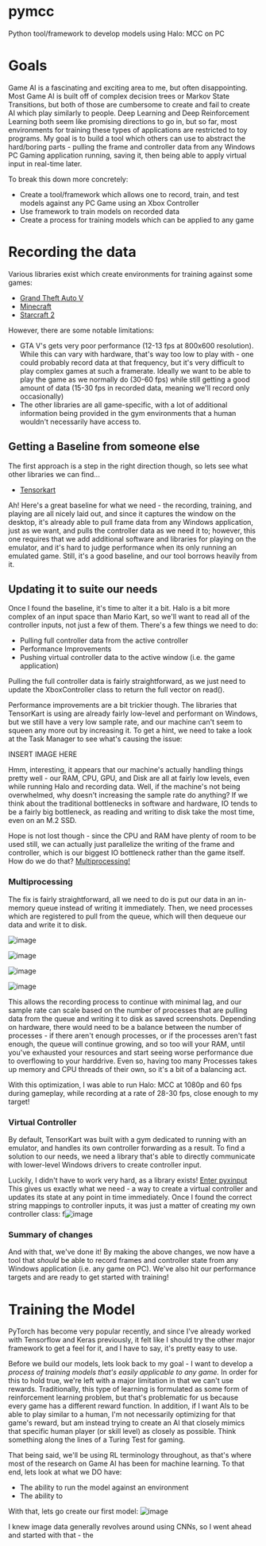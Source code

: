 # pymcc
Python tool/framework to develop models using Halo: MCC on PC

# Goals
Game AI is a fascinating and exciting area to me, but often disappointing. Most Game AI is built off of complex decision trees or Markov State Transitions, but both of those are cumbersome to create and fail to create AI which play similarly to people. Deep Learning and Deep Reinforcement Learning both seem like promising directions to go in, but so far, most environments for training these types of applications are restricted to toy programs. My goal is to build a tool which others can use to abstract the hard/boring parts - pulling the frame and controller data from any Windows PC Gaming application running, saving it, then being able to apply virtual input in real-time later.

To break this down more concretely:
* Create a tool/framework which allows one to record, train, and test models against any PC Game using an Xbox Controller
* Use framework to train models on recorded data
* Create a process for training models which can be applied to any game

# Recording the data
Various libraries exist which create environments for training against some games:
* [Grand Theft Auto V](https://pythonprogramming.net/game-frames-open-cv-python-plays-gta-v/)
* [Minecraft](https://github.com/microsoft/malmo/tree/master/MalmoEnv)
* [Starcraft 2](https://github.com/deepmind/pysc2)

However, there are some notable limitations:
* GTA V's gets very poor performance (12-13 fps at 800x600 resolution). While this can vary with hardware, that's way too low to play with - one could probably record data at that frequency, but it's very difficult to play complex games at such a framerate. Ideally we want to be able to play the game as we normally do (30-60 fps) while still getting a good amount of data (15-30 fps in recorded data, meaning we'll record only occasionally)
* The other libraries are all game-specific, with a lot of additional information being provided in the gym environments that a human wouldn't necessarily have access to.

## Getting a Baseline from someone else
The first approach is a step in the right direction though, so lets see what other libraries we can find...
* [Tensorkart](https://github.com/kevinhughes27/TensorKart)

Ah! Here's a great baseline for what we need - the recording, training, and playing are all nicely laid out, and since it captures the window on the desktop, it's already able to pull frame data from any Windows application, just as we want, and pulls the controller data as we need it to; however, this one requires that we add additional software and libraries for playing on the emulator, and it's hard to judge performance when its only running an emulated game. Still, it's a good baseline, and our tool borrows heavily from it.

## Updating it to suite our needs
Once I found the baseline, it's time to alter it a bit. Halo is a bit more complex of an input space than Mario Kart, so we'll want to read all of the controller inputs, not just a few of them. There's a few things we need to do:
* Pulling full controller data from the active controller
* Performance Improvements
* Pushing virtual controller data to the active window (i.e. the game application)

Pulling the full controller data is fairly straightforward, as we just need to update the XboxController class to return the full vector on read().

Performance improvements are a bit trickier though. The libraries that TensorKart is using are already fairly low-level and performant on Windows, but we still have a very low sample rate, and our machine can't seem to squeen any more out by increasing it. To get a hint, we need to take a look at the Task Manager to see what's causing the issue:

INSERT IMAGE HERE

Hmm, interesting, it appears that our machine's actually handling things pretty well - our RAM, CPU, GPU, and Disk are all at fairly low levels, even while running Halo and recording data. Well, if the machine's not being overwhelmed, why doesn't increasing the sample rate do anything? If we think about the traditional bottlenecks in software and hardware, IO tends to be a fairly big bottleneck, as reading and writing to disk take the most time, even on an M.2 SSD.

Hope is not lost though - since the CPU and RAM have plenty of room to be used still, we can actually just parallelize the writing of the frame and controller, which is our biggest IO bottleneck rather than the game itself. How do we do that? [Multiprocessing!](https://docs.python.org/3/library/multiprocessing.html)

### Multiprocessing
The fix is fairly straightforward, all we need to do is put our data in an in-memory queue instead of writing it immediately. Then, we need processes which are registered to pull from the queue, which will then dequeue our data and write it to disk.

![image](https://user-images.githubusercontent.com/18727435/125725169-174bdc65-fb01-4c63-a11e-2b6edf3d5395.png)

![image](https://user-images.githubusercontent.com/18727435/125725233-f66ceed2-0cc6-4c07-99eb-6f149c1bb5c5.png)

![image](https://user-images.githubusercontent.com/18727435/125725193-4cd54ff4-aca2-4fcd-bc7a-064c600d0382.png)

![image](https://user-images.githubusercontent.com/18727435/125725207-f71b0bf1-ae81-4595-a2b7-ccd5ce997fae.png)

This allows the recording process to continue with minimal lag, and our sample rate can scale based on the number of processes that are pulling data from the queue and writing it to disk as saved screenshots. Depending on hardware, there would need to be a balance between the number of processes - if there aren't enough processes, or if the processes aren't fast enough, the queue will continue growing, and so too will your RAM, until you've exhausted your resources and start seeing worse performance due to overflowing to your harddrive. Even so, having too many Processes takes up memory and CPU threads of their own, so it's a bit of a balancing act.

With this optimization, I was able to run Halo: MCC at 1080p and 60 fps during gameplay, while recording at a rate of 28-30 fps, close enough to my target!

### Virtual Controller
By default, TensorKart was built with a gym dedicated to running with an emulator, and handles its own controller forwarding as a result. To find a solution to our needs, we need a library that's able to directly communicate with lower-level Windows drivers to create controller input.

Luckily, I didn't have to work very hard, as a library exists!
[Enter pyxinput](https://github.com/bayangan1991/PYXInput)
This gives us exactly what we need - a way to create a virtual controller and updates its state at any point in time immediately. Once I found the correct string mappings to controller inputs, it was just a matter of creating my own controller class:
f![image](https://user-images.githubusercontent.com/18727435/125725863-dbe0213e-b46e-4513-bc63-eeb80a6f474d.png)

### Summary of changes
And with that, we've done it! By making the above changes, we now have a tool that *should* be able to record frames and controller state from any Windows application (i.e. any game on PC). We've also hit our performance targets and are ready to get started with training!

# Training the Model
PyTorch has become very popular recently, and since I've already worked with Tensorflow and Keras previously, it felt like I should try the other major framework to get a feel for it, and I have to say, it's pretty easy to use.

Before we build our models, lets look back to my goal - I want to develop a *process of training models that's easily applicable to any game.* In order for this to hold true, we're left with a major limitation in that we can't use rewards. Traditionally, this type of learning is formulated as some form of reinforcement learning problem, but that's problematic for us because every game has a different reward function. In addition, if I want AIs to be able to play similar to a human, I'm not necessarily optimizing for that game's reward, but am instead trying to create an AI that closely mimics that specific human player (or skill level) as closely as possible. Think something along the lines of a Turing Test for gaming.

That being said, we'll be using RL terminology throughout, as that's where most of the research on Game AI has been for machine learning. To that end, lets look at what we DO have:
* The ability to run the model against an environment
* The ability to 

With that, lets go create our first model:
![image](https://user-images.githubusercontent.com/18727435/125726147-c172b8fa-c390-4411-8213-9a406f41566e.png)

I knew image data generally revolves around using CNNs, so I went ahead and started with that - the
